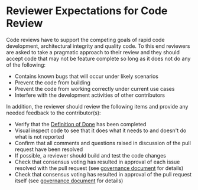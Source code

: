 # Reviewer Expectations for Code Review
Code reviews have to support the competing goals of rapid code development, architectural integrity and quality code.  To this end reviewers are asked to take a pragmatic approach to their review and they should accept code that may not be feature complete so long as it does not do any of the following:
- Contains known bugs that will occur under likely scenarios
- Prevent the code from building
- Prevent the code from working correctly under current use cases
- Interfere with the development activities of other contributors

In addition, the reviewer should review the following items and provide any needed feedback to the contributor(s):
- Verify that the [Definition of Done](https://github.com/BOINC/boinc-policy/blob/master/Definition_of_Done_for_Feature_Branches.md) has been completed
- Visual inspect code to see that it does what it needs to and doesn't do what is not reported
- Confirm that all comments and questions raised in discussion of the pull request have been resolved
- If possible, a reviewer should build and test the code changes
- Check that consensus voting has resulted in approval of each issue resolved with the pull request (see [governance document](https://github.com/BOINC/boinc-policy/blob/master/Governance.md#511-consensus-voting) for details)
- Check that consensus voting has resulted in approval of the pull request itself (see [governance document](https://github.com/BOINC/boinc-policy/blob/master/Governance.md#511-consensus-voting) for details)
